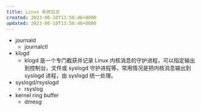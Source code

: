 ```yaml
---
title: Linux 系统日志
created: 2023-06-10T13:58:46+0800
updated: 2023-06-10T13:58:46+0800
---
```



- journald
  - journalctl
- klogd
  - klogd 是一个专门截获并记录 Linux 内核消息的守护进程，可以指定输出到控制台，文件或 syslogd 守护进程等，常用情况是把内核消息输出到 syslogd 进程，由 syslogd 统一处理。
- syslogd/rsyslogd
  - rsyslog
- kernel ring buffer
  - dmesg
